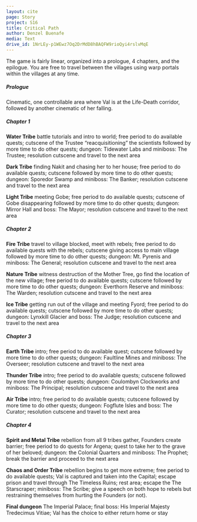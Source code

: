 ```yaml
---
layout: cite
page: Story
project: S16
title: Critical Path
author: Denzel Buenafe
media: Text
drive_id: 1NrLEy-p1WEwz7Oq2DrMdD8hBAQFW9rioQyi4rslvMqE
---
```

The game is fairly linear, organized into a prologue, 4 chapters, and the epilogue. You are free to travel between the villages using warp portals within the villages at any time.

##### Prologue

Cinematic, one controllable area where Val is at the Life-Death corridor, followed by another cinematic of her falling.

##### Chapter 1

**Water Tribe** battle tutorials and intro to world; free period to do available quests; cutscene of the Trustee “reacquisitioning” the scientists followed by more time to do other quests; dungeon: Tidewater Labs and miniboss: The Trustee; resolution cutscene and travel to the next area

**Dark Tribe** finding Nakit and chasing her to her house; free period to do available quests; cutscene followed by more time to do other quests; dungeon: Sporedor Swamp and miniboss: The Banker; resolution cutscene and travel to the next area

**Light Tribe** meeting Gobe; free period to do available quests; cutscene of Gobe disappearing followed by more time to do other quests; dungeon: Mirror Hall and boss: The Mayor; resolution cutscene and travel to the next area

##### Chapter 2

**Fire Tribe** travel to village blocked, meet with rebels; free period to do available quests with the rebels; cutscene giving access to main village followed by more time to do other quests; dungeon: Mt. Pyrenis and miniboss: The General; resolution cutscene and travel to the next area

**Nature Tribe** witness destruction of the Mother Tree, go find the location of the new village;  free period to do available quests; cutscene followed by more time to do other quests; dungeon: Everthorn Reserve and miniboss: The Warden; resolution cutscene and travel to the next area

**Ice Tribe** getting run out of the village and meeting Fyord; free period to do available quests; cutscene followed by more time to do other quests; dungeon: Lynxkill Glacier and boss: The Judge; resolution cutscene and travel to the next area

##### Chapter 3

**Earth Tribe** intro; free period to do available quest; cutscene followed by more time to do other quests; dungeon: Faultline Mines and miniboss: The Overseer; resolution cutscene and travel to the next area

**Thunder Tribe** intro;  free period to do available quests; cutscene followed by more time to do other quests; dungeon: Coulombyn Clockworks and miniboss: The Principal; resolution cutscene and travel to the next area

**Air Tribe** intro; free period to do available quests; cutscene followed by more time to do other quests; dungeon: Fogflute Isles and boss: The Curator; resolution cutscene and travel to the next area

##### Chapter 4

**Spirit and Metal Tribe** rebellion from all 9 tribes gather, Founders create barrier; free period to do quests for Argena; quest to take her to the grave of her beloved; dungeon: the Colonial Quarters and miniboss: The Prophet; break the barrier and proceed to the next area

**Chaos and Order Tribe** rebellion begins to get more extreme; free period to do available quests; Val is captured and taken into the Capital; escape prison and travel through The Timeless Ruins; rest area; escape the The Starscraper; miniboss: The Scribe; give a speech on both hope to rebels but restraining themselves from hurting the Founders (or not).

**Final dungeon** The Imperial Palace; final boss: His Imperial Majesty Tredecimus Vitiae; Val has the choice to either return home or stay
